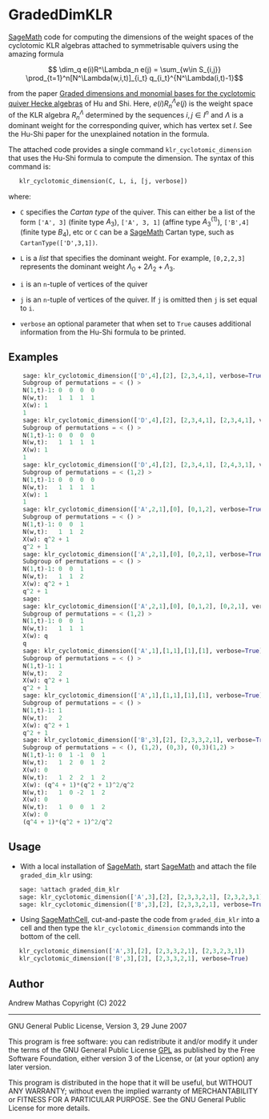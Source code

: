 GradedDimKLR
============

[SageMath](https://www.sagemath.org/SageMath) code for computing the dimensions of the weight spaces of the cyclotomic KLR algebras attached to symmetrisable quivers using the amazing formula

```math
    \dim_q e(i)R^\Lambda_n e(j)
          = \sum_{w\in S_{i,j}}
              \prod_{t=1}^n[N^\Lambda(w,i,t)]_{i_t} q_{i_t}^{N^\Lambda(i,t)-1}
```

from the paper [Graded dimensions and monomial bases for the cyclotomic quiver Hecke algebras](https://arxiv.org/abs/2108.05508G) of Hu and Shi. Here, $e(i)R^\Lambda_ne(j)$ is the weight space of the KLR algebra $R^\Lambda_n$ determined by the sequences $i,j\in I^n$ and $\Lambda$ is a dominant weight for the corresponding quiver, which has vertex set $I$. See the Hu-Shi paper for the unexplained notation in the formula.

The attached code provides a single command ``klr_cyclotomic_dimension`` that uses the Hu-Shi formula to compute the dimension. The syntax of this command is:

```python
   klr_cyclotomic_dimension(C, L, i, [j, verbose])
```

where:

* ``C`` specifies the *Cartan type* of the quiver. This can either be a list
  of the form ``['A', 3]`` (finite type $A_3$), ``['A', 3, 1]`` (affine type
  $A_3^{(1)}$), ``['B',4]`` (finite type $B_4$), etc or ``C`` can be a [SageMath](https://www.sagemath.org/SageMath) Cartan type, such as ``CartanType(['D',3,1])``.

* ``L`` is a *list* that specifies the dominant weight. For example,
  ``[0,2,2,3]`` represents the dominant weight
  $\Lambda_0+2\Lambda_2+\Lambda_3$.

* ``i`` is an `n`-tuple of vertices of the quiver

* ``j`` is an `n`-tuple of vertices of the quiver. If ``j`` is omitted then
  ``j`` is set equal to ``i``.

* ``verbose`` an optional parameter that when set to ``True`` causes additional
  information from the Hu-Shi formula to be printed.

Examples
--------

```python
    sage: klr_cyclotomic_dimension(['D',4],[2], [2,3,4,1], verbose=True)
    Subgroup of permutations = < () >
    N(1,t)-1: 0  0  0  0
    N(w,t):   1  1  1  1
    X(w): 1
    1
    sage: klr_cyclotomic_dimension(['D',4],[2], [2,3,4,1], [2,3,4,1], verbose=True)
    Subgroup of permutations = < () >
    N(1,t)-1: 0  0  0  0
    N(w,t):   1  1  1  1
    X(w): 1
    1
    sage: klr_cyclotomic_dimension(['D',4],[2], [2,3,4,1], [2,4,3,1], verbose=True)
    Subgroup of permutations = < (1,2) >
    N(1,t)-1: 0  0  0  0
    N(w,t):   1  1  1  1
    X(w): 1
    1
    sage: klr_cyclotomic_dimension(['A',2,1],[0], [0,1,2], verbose=True)
    Subgroup of permutations = < () >
    N(1,t)-1: 0  0  1
    N(w,t):   1  1  2
    X(w): q^2 + 1
    q^2 + 1
    sage: klr_cyclotomic_dimension(['A',2,1],[0], [0,2,1], verbose=True)
    Subgroup of permutations = < () >
    N(1,t)-1: 0  0  1
    N(w,t):   1  1  2
    X(w): q^2 + 1
    q^2 + 1
    sage:
    sage: klr_cyclotomic_dimension(['A',2,1],[0], [0,1,2], [0,2,1], verbose=True)
    Subgroup of permutations = < (1,2) >
    N(1,t)-1: 0  0  1
    N(w,t):   1  1  1
    X(w): q
    q
    sage: klr_cyclotomic_dimension(['A',1],[1,1],[1],[1], verbose=True)
    Subgroup of permutations = < () >
    N(1,t)-1: 1
    N(w,t):   2
    X(w): q^2 + 1
    q^2 + 1
    sage: klr_cyclotomic_dimension(['A',1],[1,1],[1],[1], verbose=True)
    Subgroup of permutations = < () >
    N(1,t)-1: 1
    N(w,t):   2
    X(w): q^2 + 1
    q^2 + 1
    sage: klr_cyclotomic_dimension(['B',3],[2], [2,3,3,2,1], verbose=True)
    Subgroup of permutations = < (), (1,2), (0,3), (0,3)(1,2) >
    N(1,t)-1: 0  1 -1  0  1
    N(w,t):   1  2  0  1  2
    X(w): 0
    N(w,t):   1  2  2  1  2
    X(w): (q^4 + 1)*(q^2 + 1)^2/q^2
    N(w,t):   1  0 -2  1  2
    X(w): 0
    N(w,t):   1  0  0  1  2
    X(w): 0
    (q^4 + 1)*(q^2 + 1)^2/q^2
```

Usage
-----

* With a local installation of [SageMath](https://www.sagemath.org/), start [SageMath](https://www.sagemath.org/) and attach the file ``graded_dim_klr`` using:

```python
   sage: %attach graded_dim_klr
   sage: klr_cyclotomic_dimension(['A',3],[2], [2,3,3,2,1], [2,3,2,3,1])
   sage: klr_cyclotomic_dimension(['B',3],[2], [2,3,3,2,1], verbose=True)
```

* Using [SageMathCell](https://sagecell.sagemath.org/), cut-and-paste the code from ``graded_dim_klr`` into a cell
  and then type the ``klr_cyclotomic_dimension`` commands into the bottom of the
  cell.


```python
   klr_cyclotomic_dimension(['A',3],[2], [2,3,3,2,1], [2,3,2,3,1])
   klr_cyclotomic_dimension(['B',3],[2], [2,3,3,2,1], verbose=True)
```

Author
------
Andrew Mathas
Copyright (C) 2022

------------

GNU General Public License, Version 3, 29 June 2007

This program is free software: you can redistribute it and/or modify it under
the terms of the GNU General Public License [GPL](http://www.gnu.org/licenses/gpl.html
) as published by the Free
Software Foundation, either version 3 of the License, or (at your option) any
later version.

This program is distributed in the hope that it will be useful, but WITHOUT ANY
WARRANTY; without even the implied warranty of MERCHANTABILITY or FITNESS FOR A
PARTICULAR PURPOSE.  See the GNU General Public License for more details.
